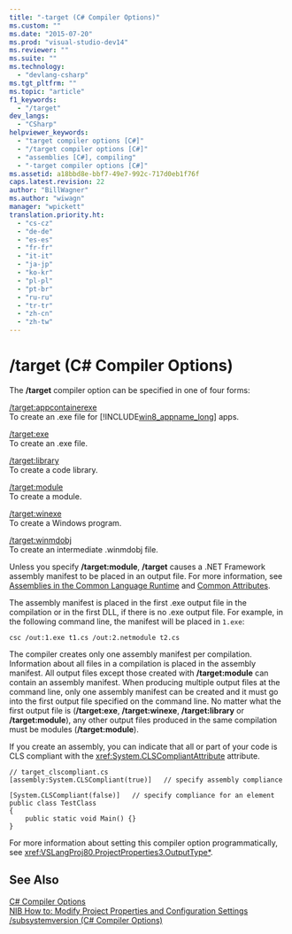 ```yaml
---
title: "-target (C# Compiler Options)"
ms.custom: ""
ms.date: "2015-07-20"
ms.prod: "visual-studio-dev14"
ms.reviewer: ""
ms.suite: ""
ms.technology: 
  - "devlang-csharp"
ms.tgt_pltfrm: ""
ms.topic: "article"
f1_keywords: 
  - "/target"
dev_langs: 
  - "CSharp"
helpviewer_keywords: 
  - "target compiler options [C#]"
  - "/target compiler options [C#]"
  - "assemblies [C#], compiling"
  - "-target compiler options [C#]"
ms.assetid: a18bbd8e-bbf7-49e7-992c-717d0eb1f76f
caps.latest.revision: 22
author: "BillWagner"
ms.author: "wiwagn"
manager: "wpickett"
translation.priority.ht: 
  - "cs-cz"
  - "de-de"
  - "es-es"
  - "fr-fr"
  - "it-it"
  - "ja-jp"
  - "ko-kr"
  - "pl-pl"
  - "pt-br"
  - "ru-ru"
  - "tr-tr"
  - "zh-cn"
  - "zh-tw"
---
```

# /target (C# Compiler Options)
The **/target** compiler option can be specified in one of four forms:  
  
 [/target:appcontainerexe](../../../csharp\language-reference\compiler-options/target-appcontainerexe-compiler-option.md)  
 To create an .exe file for [!INCLUDE[win8_appname_long](../../../csharp/includes/win8_appname_long_md.md)] apps.  
  
 [/target:exe](../../../csharp\language-reference\compiler-options/target-exe-compiler-option.md)  
 To create an .exe file.  
  
 [/target:library](../../../csharp\language-reference\compiler-options/target-library-compiler-option.md)  
 To create a code library.  
  
 [/target:module](../../../csharp\language-reference\compiler-options/target-module-compiler-option.md)  
 To create a module.  
  
 [/target:winexe](../../../csharp\language-reference\compiler-options/target-winexe-compiler-option.md)  
 To create a Windows program.  
  
 [/target:winmdobj](../../../csharp\language-reference\compiler-options/target-winmdobj-compiler-option.md)  
 To create an intermediate .winmdobj file.  
  
 Unless you specify **/target:module**, **/target** causes a .NET Framework assembly manifest to be placed in an output file. For more information, see [Assemblies in the Common Language Runtime](../Topic/Assemblies%20in%20the%20Common%20Language%20Runtime.md) and [Common Attributes](../Topic/Common%20Attributes%20\(C%23%20and%20Visual%20Basic\).md).  
  
 The assembly manifest is placed in the first .exe output file in the compilation or in the first DLL, if there is no .exe output file. For example, in the following command line, the manifest will be placed in `1.exe`:  
  
```  
csc /out:1.exe t1.cs /out:2.netmodule t2.cs  
```  
  
 The compiler creates only one assembly manifest per compilation. Information about all files in a compilation is placed in the assembly manifest. All output files except those created with **/target:module** can contain an assembly manifest. When producing multiple output files at the command line, only one assembly manifest can be created and it must go into the first output file specified on the command line. No matter what the first output file is (**/target:exe**, **/target:winexe**, **/target:library** or **/target:module**), any other output files produced in the same compilation must be modules (**/target:module**).  
  
 If you create an assembly, you can indicate that all or part of your code is CLS compliant with the <xref:System.CLSCompliantAttribute> attribute.  
  
```  
// target_clscompliant.cs  
[assembly:System.CLSCompliant(true)]   // specify assembly compliance  
  
[System.CLSCompliant(false)]   // specify compliance for an element  
public class TestClass  
{  
    public static void Main() {}  
}  
```  
  
 For more information about setting this compiler option programmatically, see <xref:VSLangProj80.ProjectProperties3.OutputType*>.  
  
## See Also  
 [C# Compiler Options](../../../csharp\language-reference\compiler-options/csharp-compiler-options.md)   
 [NIB How to: Modify Project Properties and Configuration Settings](http://msdn.microsoft.com/en-us/e7184bc5-2f2b-4b4f-aa9a-3ecfcbc48b67)   
 [/subsystemversion (C# Compiler Options)](../../../csharp\language-reference\compiler-options/subsystemversion-compiler-option.md)